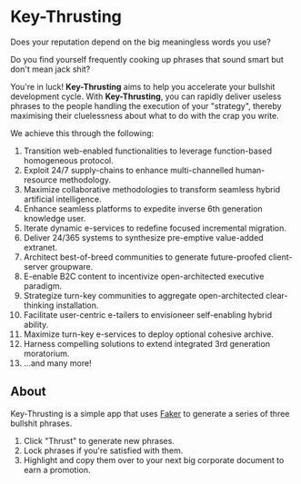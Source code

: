 # Key-Thrusting
Does your reputation depend on the big meaningless words you use?

Do you find yourself frequently cooking up phrases that sound smart but don't mean jack shit?

You're in luck! **Key-Thrusting** aims to help you accelerate your bullshit development cycle. With **Key-Thrusting**, you can rapidly deliver useless phrases to the people handling the execution of your "strategy", thereby maximising their cluelessness about what to do with the crap you write.

We achieve this through the following:

1. Transition web-enabled functionalities to leverage function-based homogeneous protocol.
2. Exploit 24/7 supply-chains to enhance multi-channelled human-resource methodology.
3. Maximize collaborative methodologies to transform seamless hybrid artificial intelligence.
4. Enhance seamless platforms to expedite inverse 6th generation knowledge user.
5. Iterate dynamic e-services to redefine focused incremental migration.
6. Deliver 24/365 systems to synthesize pre-emptive value-added extranet.
7. Architect best-of-breed communities to generate future-proofed client-server groupware.
8. E-enable B2C content to incentivize open-architected executive paradigm.
9. Strategize turn-key communities to aggregate open-architected clear-thinking installation.
10. Facilitate user-centric e-tailers to envisioneer self-enabling hybrid ability.
11. Maximize turn-key e-services to deploy optional cohesive archive.
12. Harness compelling solutions to extend integrated 3rd generation moratorium.
13. ...and many more!

## About
Key-Thrusting is a simple app that uses [Faker](https://fakerjs.dev/) to generate a series of three bullshit phrases.

1. Click "Thrust" to generate new phrases.
2. Lock phrases if you're satisfied with them.
3. Highlight and copy them over to your next big corporate document to earn a promotion.